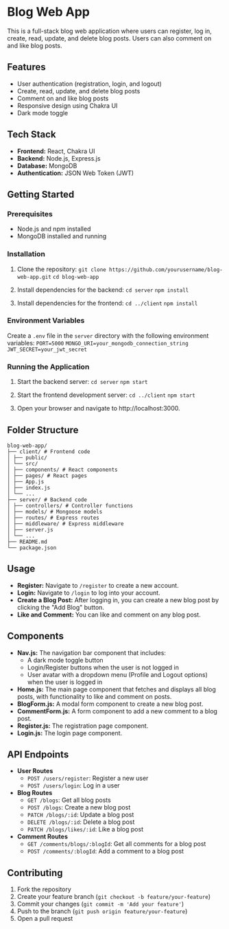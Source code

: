 # Blog Web App

This is a full-stack blog web application where users can register, log in, create, read, update, and delete blog posts. Users can also comment on and like blog posts.

## Features

- User authentication (registration, login, and logout)
- Create, read, update, and delete blog posts
- Comment on and like blog posts
- Responsive design using Chakra UI
- Dark mode toggle

## Tech Stack

- **Frontend:** React, Chakra UI
- **Backend:** Node.js, Express.js
- **Database:** MongoDB
- **Authentication:** JSON Web Token (JWT)

## Getting Started

### Prerequisites

- Node.js and npm installed
- MongoDB installed and running

### Installation

1. Clone the repository:
   `git clone https://github.com/yourusername/blog-web-app.git`
   `cd blog-web-app`

2. Install dependencies for the backend:
   `cd server`
   `npm install`

3. Install dependencies for the frontend:
   `cd ../client`
   `npm install`

### Environment Variables

Create a `.env` file in the `server` directory with the following environment variables:
`PORT=5000`
`MONGO_URI=your_mongodb_connection_string`
`JWT_SECRET=your_jwt_secret`

### Running the Application

1. Start the backend server:
   `cd server`
   `npm start`

2. Start the frontend development server:
   `cd ../client`
   `npm start`

3. Open your browser and navigate to http://localhost:3000.

## Folder Structure
```
blog-web-app/
├── client/ # Frontend code
│ ├── public/
│ └── src/
│ ├── components/ # React components
│ ├── pages/ # React pages
│ ├── App.js
│ ├── index.js
│ └── ...
├── server/ # Backend code
│ ├── controllers/ # Controller functions
│ ├── models/ # Mongoose models
│ ├── routes/ # Express routes
│ ├── middleware/ # Express middleware
│ ├── server.js
│ └── ...
├── README.md
└── package.json
```
## Usage

- **Register:** Navigate to `/register` to create a new account.
- **Login:** Navigate to `/login` to log into your account.
- **Create a Blog Post:** After logging in, you can create a new blog post by clicking the "Add Blog" button.
- **Like and Comment:** You can like and comment on any blog post.

## Components

- **Nav.js:** The navigation bar component that includes:
  - A dark mode toggle button
  - Login/Register buttons when the user is not logged in
  - User avatar with a dropdown menu (Profile and Logout options) when the user is logged in
- **Home.js:** The main page component that fetches and displays all blog posts, with functionality to like and comment on posts.
- **BlogForm.js:** A modal form component to create a new blog post.
- **CommentForm.js:** A form component to add a new comment to a blog post.
- **Register.js:** The registration page component.
- **Login.js:** The login page component.

## API Endpoints

- **User Routes**
  - `POST /users/register`: Register a new user
  - `POST /users/login`: Log in a user
- **Blog Routes**
  - `GET /blogs`: Get all blog posts
  - `POST /blogs`: Create a new blog post
  - `PATCH /blogs/:id`: Update a blog post
  - `DELETE /blogs/:id`: Delete a blog post
  - `PATCH /blogs/likes/:id`: Like a blog post
- **Comment Routes**
  - `GET /comments/blogs/:blogId`: Get all comments for a blog post
  - `POST /comments/:blogId`: Add a comment to a blog post

## Contributing

1. Fork the repository
2. Create your feature branch (`git checkout -b feature/your-feature`)
3. Commit your changes (`git commit -m 'Add your feature'`)
4. Push to the branch (`git push origin feature/your-feature`)
5. Open a pull request

